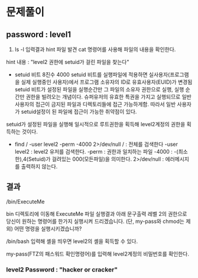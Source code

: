 # 문제풀이

## password : level1

1. ls -l 입력결과 hint 파일 발견
   cat 명령어를 사용해 파일의 내용을 확인한다.

hint 내용 : "level2 권한에 setuid가 걸린 파일을 찾는다"

- setuid 비트
  8진수 4000
  setuid 비트를 실행파일에 적용하면 실사용자(프로그램을 실제 실행중인 사용자)에서 프로그램 소유자의 ID로 유효사용자(EUID)가 변경됨
  setuid 비트가 설정된 파일을 실행순간만 그 파일의 소유자 권한으로 실행, 실행 순간만 권한을 빌려오는 개념이다. 슈퍼유저의 유효한 특권을 가지고 실행되므로 일반 사용자의 접근이 금지된 파일과 디렉토리들에 접근 가능하게함.
  따라서 일반 사용자가 setuid설정이 된 파일에 접근이 가능한 취약점이 있다.

setuid가 설정된 파일을 실행해 일시적으로 루트권한을 획득해 level2계정의 권한을 획득하는 것이다.

- find / -user level2 -perm -4000 2>/dev/null
  / : 전체를 검색한다
  -user level2 : level2 유저를 검색한다.
  -perm : 권한과 일치하는 파일
  -4000 : -(최소한),4(Setuid)가 걸려있는 000(모든파일)을 의미한다.
  2>/dev/null : 에러메시지를 출력하지 않는다.

## 결과

/bin/ExecuteMe

bin 디렉토리에 이동해 ExecuteMe 파일 실행결과 아래 문구출력
레벨 2의 권한으로 당신이 원하는 명령어를 한가지 실행시켜 드리겠습니다.
(단, my-pass와 chmod는 제외) 어떤 명령을 실행시키겠습니까?

/bin/bash 입력해 셸을 띄우면 level2의 셸을 획득할 수 있다.

my-pass(FTZ의 패스워드 확인명령어)를 입력해 level2계정의 비밀번호를 확인한다.

### level2 Password : "hacker or cracker"
